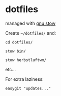 # dotfiles
managed with [gnu stow](http://brandon.invergo.net/news/2012-05-26-using-gnu-stow-to-manage-your-dotfiles.html)

Create `~/dotfiles/` and:

`cd dotfiles/`

`stow bin/`

`stow herbstluftwm/`


etc...

For extra laziness:

`easygit "updates..."`
